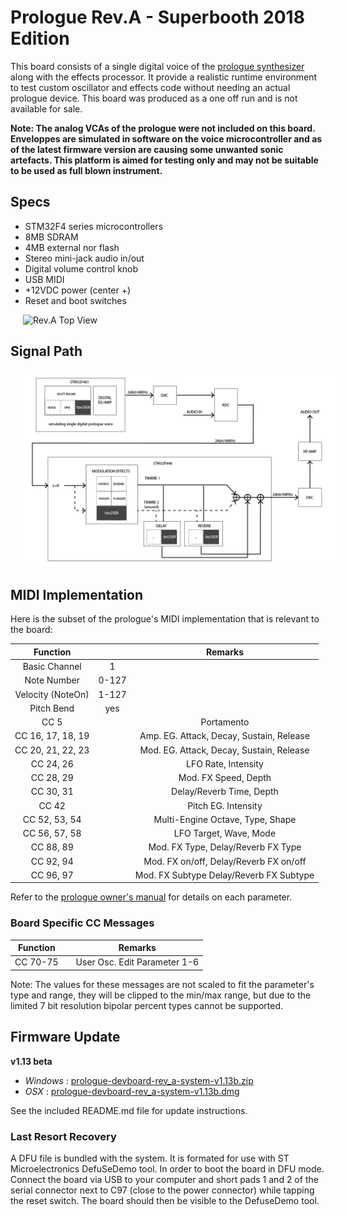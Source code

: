 # Prologue Rev.A - Superbooth 2018 Edition

This board consists of a single digital voice of the [prologue synthesizer](http://korg.com/prologue) along with the effects processor. It provide a realistic runtime environment to test custom oscillator and effects code without needing an actual prologue device. This board was produced as a one off run and is not available for sale.

**Note: The analog VCAs of the prologue were not included on this board. Enveloppes are simulated in software on the voice microcontroller and as of the latest firmware version are causing some unwanted sonic artefacts. This platform is aimed for testing only and may not be suitable to be used as full blown instrument.**

## Specs

* STM32F4 series microcontrollers
* 8MB SDRAM
* 4MB external nor flash
* Stereo mini-jack audio in/out
* Digital volume control knob
* USB MIDI
* +12VDC power (center +)
* Reset and boot switches

<img src="top.jpg" alt="Rev.A Top View" width="640px" hspace="20px"/>

## Signal Path

<img src="signalpath.png" alt="Rev.A Signal Path" width="640px" hspace="20px"/>

## MIDI Implementation

Here is the subset of the prologue's MIDI implementation that is relevant to the board:

|     Function      |             |  Remarks                                 |
|:-----------------:|:-----------:|:----------------------------------------:|
| Basic Channel     |      1      |                                          |
| Note Number       |    0-127    |                                          |
| Velocity (NoteOn) |    1-127    |                                          |
| Pitch Bend        |     yes     |                                          |
| CC 5              |             | Portamento                               |
| CC 16, 17, 18, 19 |             | Amp. EG. Attack, Decay, Sustain, Release | 
| CC 20, 21, 22, 23 |             | Mod. EG. Attack, Decay, Sustain, Release | 
| CC 24, 26         |             | LFO Rate, Intensity                      |
| CC 28, 29         |             | Mod. FX Speed, Depth                     |
| CC 30, 31         |             | Delay/Reverb Time, Depth                 |
| CC 42             |             | Pitch EG. Intensity                      |
| CC 52, 53, 54     |             | Multi-Engine Octave, Type, Shape         | 
| CC 56, 57, 58     |             | LFO Target, Wave, Mode                   | 
| CC 88, 89         |             | Mod. FX Type, Delay/Reverb FX Type       |
| CC 92, 94         |             | Mod. FX on/off, Delay/Reverb FX on/off   |
| CC 96, 97         |             | Mod. FX Subtype Delay/Reverb FX Subtype  |

Refer to the [prologue owner's manual](http://www.korg.com/us/support/download/manual/0/778/3798/) for details on each parameter.

### Board Specific CC Messages

|     Function      |             |  Remarks                                 |
|:-----------------:|:-----------:|:----------------------------------------:|
| CC 70-75          |             | User Osc. Edit Parameter 1-6             |

Note: The values for these messages are not scaled to fit the parameter's type and range, they will be clipped to the min/max range, but due to the limited 7 bit resolution bipolar percent types cannot be supported.

## Firmware Update

**v1.13 beta**
* *Windows* : [prologue-devboard-rev_a-system-v1.13b.zip]()
* *OSX* : [prologue-devboard-rev_a-system-v1.13b.dmg]()

See the included README.md file for update instructions.

### Last Resort Recovery

A DFU file is bundled with the system. It is formated for use with ST Microelectronics DefuSeDemo tool.
In order to boot the board in DFU mode. Connect the board via USB to your computer and short pads 1 and 2 of the serial connector next to C97 (close to the power connector) while tapping the reset switch. The board should then be visible to the DefuseDemo tool.

